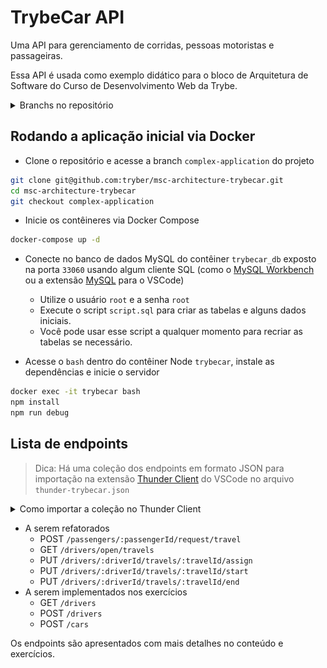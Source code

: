# TrybeCar API

Uma API para gerenciamento de corridas, pessoas motoristas e passageiras.

Essa API é usada como exemplo didático para o bloco de Arquitetura de Software do Curso de Desenvolvimento Web da Trybe.

<details>
  <summary>Branchs no repositório</summary>

  1. `complex-application` - início do bloco
  2. `simple-application-model-course` - conteúdo do dia de model completo
  3. `simple-application-model-live-lectures` - aula ao vivo do dia de model completo
  4. `simple-application-service-course` - conteúdo do dia de service completo
  5. `simple-application-service-live-lectures` - aula ao vivo do dia de service completo
  6. `simple-application-controller-course` - conteúdo do dia de controller completo
  7. `simple-application-controller-live-lectures` - aula ao vivo do dia de controller completo
</details>

## Rodando a aplicação inicial via Docker

- Clone o repositório e acesse a branch `complex-application` do projeto

```bash
git clone git@github.com:tryber/msc-architecture-trybecar.git
cd msc-architecture-trybecar
git checkout complex-application
```

- Inicie os contêineres via Docker Compose
  
```bash
docker-compose up -d
```

- Conecte no banco de dados MySQL do contêiner `trybecar_db` exposto na porta `33060` usando algum cliente SQL (como o [MySQL Workbench](https://dev.mysql.com/downloads/workbench/) ou a extensão [MySQL](https://marketplace.visualstudio.com/items?itemName=cweijan.vscode-mysql-client2) para o VSCode)
  - Utilize o usuário `root` e a senha `root`
  - Execute o script `script.sql` para criar as tabelas e alguns dados iniciais.
  - Você pode usar esse script a qualquer momento para recriar as tabelas se necessário.

- Acesse o `bash` dentro do contêiner Node `trybecar`, instale as dependências e inicie o servidor

```bash
docker exec -it trybecar bash
npm install
npm run debug
```

## Lista de endpoints

> Dica: Há uma coleção dos endpoints em formato JSON para importação na extensão [Thunder Client](https://marketplace.visualstudio.com/items?itemName=rangav.vscode-thunder-client) do VSCode no arquivo `thunder-trybecar.json`

<details>
  <summary>Como importar a coleção no Thunder Client</summary>

  1. Abra a aba da extensão Thunder Client
  2. CLique na aba Collections
  3. Clique no menu de opções
  4. Clique em Import
  5. Escolha o arquivo `thunder-trybecar.json`
  6. Clique em OK
  
  <img alt="Imagem da tela de importação do Thunder Client" src="./thunder-collection.png">
</details>

- A serem refatorados
  - POST `/passengers/:passengerId/request/travel`
  - GET `/drivers/open/travels`
  - PUT `/drivers/:driverId/travels/:travelId/assign`
  - PUT `/drivers/:driverId/travels/:travelId/start`
  - PUT `/drivers/:driverId/travels/:travelId/end`
- A serem implementados nos exercícios
  - GET `/drivers`
  - POST `/drivers`
  - POST `/cars`

Os endpoints são apresentados com mais detalhes no conteúdo e exercícios.
